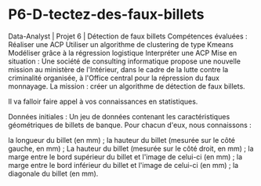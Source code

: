 # P6-D-tectez-des-faux-billets
Data-Analyst | Projet 6 | Détection de faux billets
Compétences évaluées :
Réaliser une ACP
Utiliser un algorithme de clustering de type Kmeans
Modéliser grâce à la régression logistique
Interpréter une ACP
Mise en situation :
Une société de consulting informatique propose une nouvelle mission au ministère de l'Intérieur, dans le cadre de la lutte contre la criminalité organisée, à l'Office central pour la répression du faux monnayage. La mission : créer un algorithme de détection de faux billets.

Il va falloir faire appel à vos connaissances en statistiques.

Données initiales :
Un jeu de données contenant les caractéristiques géométriques de billets de banque. Pour chacun d'eux, nous connaissons :

la longueur du billet (en mm) ;
la hauteur du billet (mesurée sur le côté gauche, en mm) ;
La hauteur du billet (mesurée sur le côté droit, en mm) ;
la marge entre le bord supérieur du billet et l'image de celui-ci (en mm) ;
la marge entre le bord inférieur du billet et l'image de celui-ci (en mm) ;
la diagonale du billet (en mm).
